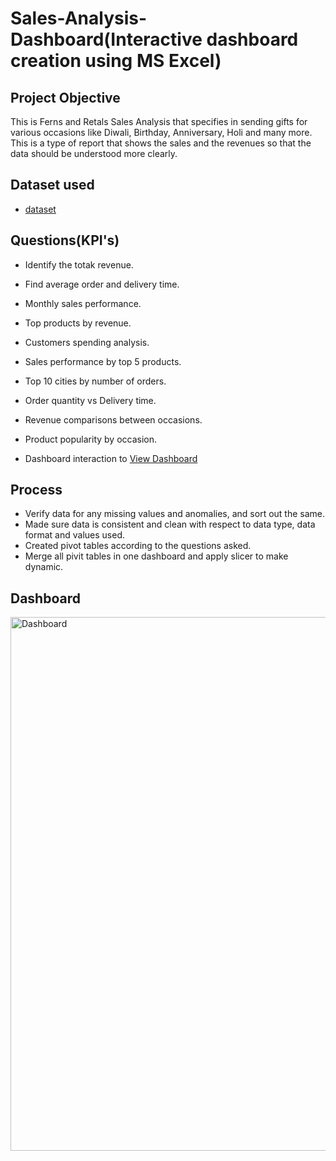 # Sales-Analysis-Dashboard(Interactive dashboard creation using MS Excel)
## Project Objective
This is Ferns and Retals Sales Analysis that specifies in sending gifts for various occasions like Diwali, Birthday, Anniversary, Holi and many more. This is a type of report that shows the sales and the revenues so that the data should be understood more clearly.

## Dataset used
- <a href ="https://github.com/palak-0115/Sales-Analysis-Dashboard/blob/main/Sales%20Analysis%20Dashboard.xlsx">dataset</a>

## Questions(KPI's)
- Identify the totak revenue.
- Find average order and delivery time.
- Monthly sales performance.
- Top products by revenue.
- Customers spending analysis.
- Sales performance by top 5 products.
- Top 10 cities by number of orders.
- Order quantity vs Delivery time.
- Revenue comparisons between occasions.
- Product popularity by occasion.

- Dashboard interaction to <a href="https://github.com/palak-0115/Sales-Analysis-Dashboard/blob/main/Dashboard.png">View Dashboard</a>

## Process
- Verify data for any missing values and anomalies, and sort out the same.
- Made sure data is consistent and clean with respect to data type, data format and values used.
- Created pivot tables according to the questions asked.
- Merge all pivit tables in one dashboard and apply slicer to make dynamic.

## Dashboard
<img width="1703" height="854" alt="Dashboard" src="https://github.com/user-attachments/assets/8156ed41-2fcd-4242-b34b-07d1ab40daf0" />

